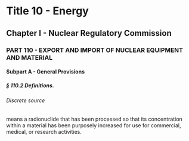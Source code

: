 
# Title 10 - Energy
## Chapter I - Nuclear Regulatory Commission
### PART 110 - EXPORT AND IMPORT OF NUCLEAR EQUIPMENT AND MATERIAL
#### Subpart A - General Provisions
##### § 110.2 Definitions.
###### Discrete source

means a radionuclide that has been processed so that its concentration within a material has been purposely increased for use for commercial, medical, or research activities.
